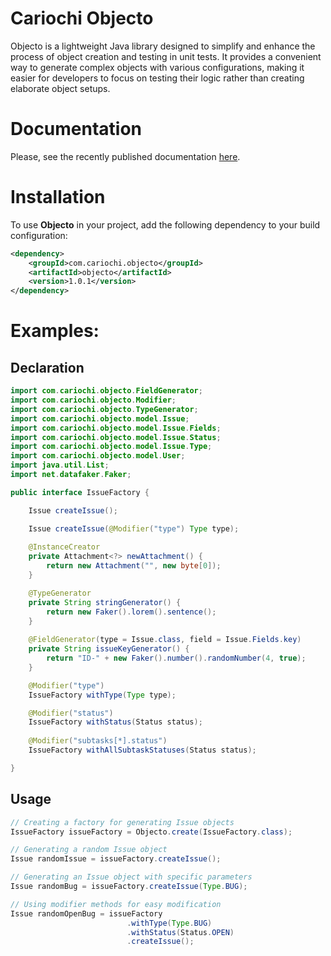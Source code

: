# Cariochi Objecto

Objecto is a lightweight Java library designed to simplify and enhance the process of object creation and testing in unit tests. 
It provides a convenient way to generate complex objects with various configurations, making it easier for developers to focus on testing their logic rather than creating elaborate object setups.

# Documentation

Please, see the recently published documentation [here](https://www.cariochi.com/objecto).

# Installation
To use **Objecto** in your project, add the following dependency to your build configuration:
```xml
<dependency>
    <groupId>com.cariochi.objecto</groupId>
    <artifactId>objecto</artifactId>
    <version>1.0.1</version>
</dependency>
```

# Examples:

## Declaration

```java
import com.cariochi.objecto.FieldGenerator;
import com.cariochi.objecto.Modifier;
import com.cariochi.objecto.TypeGenerator;
import com.cariochi.objecto.model.Issue;
import com.cariochi.objecto.model.Issue.Fields;
import com.cariochi.objecto.model.Issue.Status;
import com.cariochi.objecto.model.Issue.Type;
import com.cariochi.objecto.model.User;
import java.util.List;
import net.datafaker.Faker;

public interface IssueFactory {

    Issue createIssue();

    Issue createIssue(@Modifier("type") Type type);
    
    @InstanceCreator
    private Attachment<?> newAttachment() {
        return new Attachment("", new byte[0]);
    }

    @TypeGenerator
    private String stringGenerator() {
        return new Faker().lorem().sentence();
    }
    
    @FieldGenerator(type = Issue.class, field = Issue.Fields.key)
    private String issueKeyGenerator() {
        return "ID-" + new Faker().number().randomNumber(4, true);
    }

    @Modifier("type")
    IssueFactory withType(Type type);

    @Modifier("status")
    IssueFactory withStatus(Status status);
    
    @Modifier("subtasks[*].status") 
    IssueFactory withAllSubtaskStatuses(Status status);

}
```
## Usage

```java
// Creating a factory for generating Issue objects
IssueFactory issueFactory = Objecto.create(IssueFactory.class);

// Generating a random Issue object
Issue randomIssue = issueFactory.createIssue();

// Generating an Issue object with specific parameters
Issue randomBug = issueFactory.createIssue(Type.BUG);

// Using modifier methods for easy modification
Issue randomOpenBug = issueFactory
                          .withType(Type.BUG)
                          .withStatus(Status.OPEN)
                          .createIssue();

```
